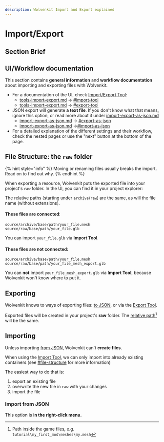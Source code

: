 ```yaml
---
description: Wolvenkit Import and Export explained
---
```


# Import/Export

## Section Brief

## UI/Workflow documentation

This section contains **general information** and **workflow documentation** about importing and exporting files with Wolvenkit.&#x20;

* For a documentation of the UI, check [Import/Export Tool](models.md):
  * [tools-import-export.md](../../tools/tools-import-export.md "mention") -> [#import-tool](../../tools/tools-import-export.md#import-tool "mention")
  * [tools-import-export.md](../../tools/tools-import-export.md "mention") -> [#export-tool](../../tools/tools-import-export.md#export-tool "mention")
* JSON export will generate **a text file**. If you don't know what that means, ignore this option, or read more about it under [import-export-as-json.md](import-export-as-json.md "mention")
  * [import-export-as-json.md](import-export-as-json.md "mention") -> [#export-as-json](import-export-as-json.md#export-as-json "mention")
  * [import-export-as-json.md](import-export-as-json.md "mention") ->[#import-as-json](import-export-as-json.md#import-as-json "mention")
* For a detailed explanation of the different settings and their workflow, check the nested pages or use the "next" button at the bottom of the page.&#x20;

## File Structure: the `raw` folder

{% hint style="info" %}
Moving or renaming files usually breaks the import. Read on to find out why.
{% endhint %}

When exporting a resource, Wolvenkit puts the exported file into your project's `raw` folder. In the UI, you can find it in your project explorer:



The relative paths (starting under `archive`/`raw`) are the same, as will the file name (without extensions).&#x20;

#### These files are connected:

```
source/archive/base/path/your_file.mesh
source/raw/base/path/your_file.glb
```

You can import `your_file.glb` via **Import Tool**.

#### These files are **not** connected:

```
source/archive/base/path/your_file.mesh
source/raw/base/path/your_file_mesh_export.glb
```

You can **not** import `your_file_mesh_export.glb` via **Import Tool**, because Wolvenkit won't know where to put it.

## Exporting

Wolvenkit knows to ways of exporting files: [to JSON](import-export-as-json.md#export-as-json), or via the [Export Tool](../../tools/tools-import-export.md#export-tool).

Exported files will be created in your project's **raw** folder. The [relative path](#user-content-fn-1)[^1] will be the same.

## Importing

Unless importing [from JSON](./#import-from-json), Wolvenkit can't **create files**.&#x20;

When using the [Import Tool](./#import-tool), we can only import into already existing containers (see [#file-structure](./#file-structure "mention") for more information)

The easiest way to do that is:&#x20;

1. export an existing file
2. overwrite the new file in `raw` with your changes
3. import the file



### Import from JSON

This option is **in the right-click menu.**

[^1]: Path inside the game files, e.g. `tutorial\my_first_mod\meshes\my.mesh`

